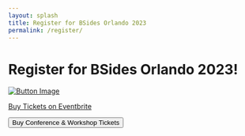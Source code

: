 ```yaml
---
layout: splash
title: Register for BSides Orlando 2023
permalink: /register/
---
```



# Register for BSides Orlando 2023!


<a href="https://www.eventbrite.com/e/bsides-orlando-2023-security-conference-tickets-672718819097">
    <img src="{{ '/assets/images/buy-tickets.png' | prepend: site.baseurl }}" alt="Button Image" onclick="depressButton()" id="buttonImage">
</a>

<script>
    function depressButton() {
        var buttonImage = document.getElementById("buttonImage");
        buttonImage.src = "{{ '/assets/images/buy-tickets-in.png' | prepend: site.baseurl }}";
        
    }
</script>

<!-- Noscript content for added SEO -->
<noscript><a href="https://www.eventbrite.com/e/bsides-orlando-2023-security-conference-tickets-672718819097" rel="noopener noreferrer" target="_blank">Buy Tickets on Eventbrite</a></noscript>
<!-- You can customize this button any way you like -->
<button id="eventbrite-widget-modal-trigger-672718819097" type="button">Buy Conference & Workshop Tickets</button>

<script src="https://www.eventbrite.com/static/widgets/eb_widgets.js"></script>

<script type="text/javascript">
    var exampleCallback = function() {
        console.log('Order complete!');
    };

    window.EBWidgets.createWidget({
        widgetType: 'checkout',
        eventId: '672718819097',
        modal: true,
        modalTriggerElementId: 'eventbrite-widget-modal-trigger-672718819097',
        onOrderComplete: exampleCallback
    });
</script>
